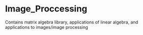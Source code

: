 # Image_Proccessing
Contains matrix algebra library, applications of linear algebra, and applications to images/image processing
